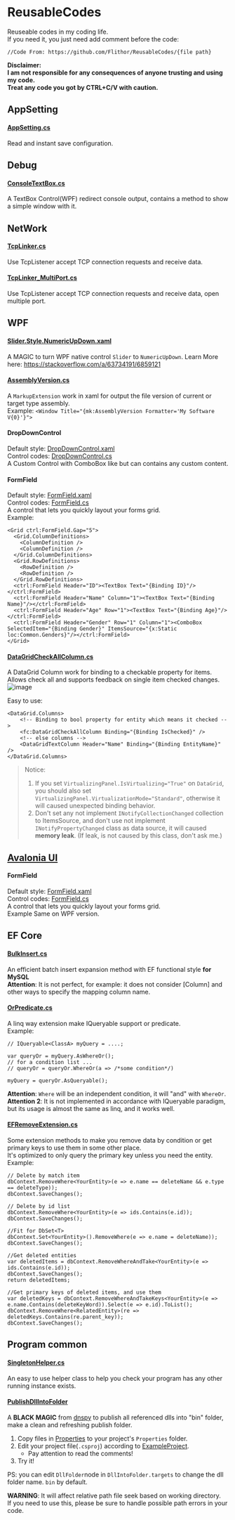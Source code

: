 # ReusableCodes
Reuseable codes in my coding life.  
If you need it, you just need add comment before the code:
```
//Code From: https://github.com/Flithor/ReusableCodes/{file path}
```

**Disclaimer:  
I am not responsible for any consequences of anyone trusting and using my code.  
Treat any code you got by CTRL+C/V with caution.**

## AppSetting
#### [AppSetting.cs](https://github.com/Flithor/ReusableCodes/blob/main/AppSetting/AppSettings.cs)
Read and instant save configuration.

## Debug
#### [ConsoleTextBox.cs](https://github.com/Flithor/ReusableCodes/blob/main/Debug/ConsoleTextBox.cs)
A TextBox Control(WPF) redirect console output, contains a method to show a simple window with it.

## NetWork
#### [TcpLinker.cs](https://github.com/Flithor/ReusableCodes/blob/main/Network/TcpLinker.cs)
Use TcpListener accept TCP connection requests and receive data.
#### [TcpLinker_MultiPort.cs](https://github.com/Flithor/ReusableCodes/blob/main/Network/TcpLinker_MultiPort.cs)
Use TcpListener accept TCP connection requests and receive data, open multiple port.

## WPF
#### [Slider.Style.NumericUpDown.xaml](https://github.com/Flithor/ReusableCodes/blob/main/WPF/Slider.Style.NumericUpDown.xaml)
A MAGIC to turn WPF native control `Slider` to `NumericUpDown`.
Learn More here: https://stackoverflow.com/a/63734191/6859121

#### [AssemblyVersion.cs](https://github.com/Flithor/ReusableCodes/blob/main/WPF/AssemblyVersion.cs)
A `MarkupExtension` work in xaml for output the file version of current or target type assembly.  
Example: `<Window Title="{mk:AssemblyVersion Formatter='My Software V{0}'}">`

#### DropDownControl
Default style: [DropDownControl.xaml](https://github.com/Flithor/ReusableCodes/blob/main/WPF/DropDownControl.xaml)  
Control codes: [DropDownControl.cs](https://github.com/Flithor/ReusableCodes/blob/main/WPF/DropDownControl.cs)  
A Custom Control with ComboBox like but can contains any custom content.

#### FormField
Default style: [FormField.xaml](https://github.com/Flithor/ReusableCodes/blob/main/WPF/FormField.xaml)  
Control codes: [FormField.cs](https://github.com/Flithor/ReusableCodes/blob/main/WPF/FormField.cs)  
A control that lets you quickly layout your forms grid.  
Example:
```
<Grid ctrl:FormField.Gap="5">
  <Grid.ColumnDefinitions>
    <ColumnDefinition />
    <ColumnDefinition />
  </Grid.ColumnDefinitions>
  <Grid.RowDefinitions>
    <RowDefinition />
    <RowDefinition />
  </Grid.RowDefinitions>
  <ctrl:FormField Header="ID"><TextBox Text="{Binding ID}"/></ctrl:FormField>
  <ctrl:FormField Header="Name" Column="1"><TextBox Text="{Binding Name}"/></ctrl:FormField>
  <ctrl:FormField Header="Age" Row="1"><TextBox Text="{Binding Age}"/></ctrl:FormField>
  <ctrl:FormField Header="Gender" Row="1" Column="1"><ComboBox SelectedItem="{Binding Gender}" ItemsSource="{x:Static loc:Common.Genders}"/></ctrl:FormField>
</Grid>
```

#### [DataGridCheckAllColumn.cs](https://github.com/Flithor/ReusableCodes/blob/main/WPF/DataGridCheckAllColumn.cs)
A DataGrid Column work for binding to a checkable property for items.
Allows check all and supports feedback on single item checked changes.  
![image](https://github.com/Flithor/ReusableCodes/assets/23412916/106535d6-1962-40d4-80ff-b0031f3cf8c1)

Easy to use:
```
<DataGrid.Columns>
    <!-- Binding to bool property for entity which means it checked -->
    <fc:DataGridCheckAllColumn Binding="{Binding IsChecked}" />
    <!-- else columns -->
    <DataGridTextColumn Header="Name" Binding="{Binding EntityName}" />
</DataGrid.Columns>
```
> Notice:  
> 1. If you set `VirtualizingPanel.IsVirtualizing="True"` on `DataGrid`, you should also set `VirtualizingPanel.VirtualizationMode="Standard"`, otherwise it will caused unexpected binding behavior.
> 2. Don't set any not implement `INotifyCollectionChanged` collection to ItemsSource, and don't use not implement `INotifyPropertyChanged` class as data source, it will caused **memory leak**.
 (If leak, is not caused by this class, don't ask me.)

## [Avalonia UI](https://github.com/AvaloniaUI/Avalonia)
#### FormField
Default style: [FormField.xaml](https://github.com/Flithor/ReusableCodes/blob/main/AvaloniaUI/FormField.axaml)  
Control codes: [FormField.cs](https://github.com/Flithor/ReusableCodes/blob/main/AvaloniaUI/FormField.axaml.cs)  
A control that lets you quickly layout your forms grid.  
Example Same on WPF version.

## EF Core
#### [BulkInsert.cs](https://github.com/Flithor/ReusableCodes/blob/main/EFCore/BulkInsert.cs)
An efficient batch insert expansion method with EF functional style **for MySQL**  
**Attention**: It is not perfect, for example: it does not consider \[Column] and other ways to specify the mapping column name.

#### [OrPredicate.cs](https://github.com/Flithor/ReusableCodes/blob/main/EFCore/OrPredicate.cs)
A linq way extension make IQueryable<T> support or predicate.  
Example:
```
// IQueryable<ClassA> myQuery = ....;
  
var queryOr = myQuery.AsWhereOr();
// for a condition list ...
// queryOr = queryOr.WhereOr(a => /*some condition*/)

myQuery = queryOr.AsQueryable();
```
**Attention**: `Where` will be an independent condition, it will "and" with `WhereOr`.  
**Attention 2**: It is not implemented in accordance with IQueryable paradigm, but its usage is almost the same as linq, and it works well.

#### [EFRemoveExtension.cs](https://github.com/Flithor/ReusableCodes/blob/main/EFCore/EFRemoveExtension.cs)
Some extension methods to make you remove data by condition or get primary keys to use them in some other place.  
It's optimized to only query the primary key unless you need the entity.  
Example:
```
// Delete by match item
dbContext.RemoveWhere<YourEntity>(e => e.name == deleteName && e.type == deleteType));
dbContext.SaveChanges();

// Delete by id list
dbContext.RemoveWhere<YourEntity>(e => ids.Contains(e.id));
dbContext.SaveChanges();

//Fit for DbSet<T>
dbContext.Set<YourEntity>().RemoveWhere(e => e.name = deleteName));
dbContext.SaveChanges();

//Get deleted entities
var deletedItems = dbContext.RemoveWhereAndTake<YourEntity>(e => ids.Contains(e.id));
dbContext.SaveChanges();
return deletedItems;

//Get primary keys of deleted items, and use them
var deletedKeys = dbContext.RemoveWhereAndTakeKeys<YourEntity>(e => e.name.Contains(deleteKeyWord)).Select(e => e.id).ToList();
dbContext.RemoveWhere<RelatedEntity>(re => deletedKeys.Contains(re.parent_key));
dbContext.SaveChanges();
```

## Program common
#### [SingletonHelper.cs](https://github.com/Flithor/ReusableCodes/blob/main/Program/SingletonHelper.cs)
An easy to use helper class to help you check your program has any other running instance exists.

#### [PublishDllIntoFolder](https://github.com/Flithor/ReusableCodes/blob/main/Program/PublishDllIntoFolder)
A **BLACK MAGIC** from [dnspy](https://github.com/dnSpy/dnSpy) to publish all referenced dlls into "bin" folder, make a clean and refreshing publish folder.
1. Copy files in [Properties](https://github.com/Flithor/ReusableCodes/tree/main/Program/PublishDllIntoFolder/Properties) to your project's `Properties` folder.
2. Edit your project file(`.csproj`) according to [ExampleProject](https://github.com/Flithor/ReusableCodes/blob/main/Program/PublishDllIntoFolder/ExampleProject.csproj).
   - Pay attention to read the comments!
3. Try it!

PS: you can edit `DllFolder`node in `DllIntoFolder.targets` to change the dll folder name. `bin` by default.

**WARNING**:
It will affect relative path file seek based on working directory.  
If you need to use this, please be sure to handle possible path errors in your code.

